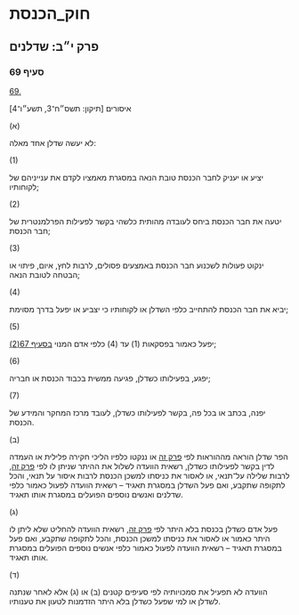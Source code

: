 # חוק_הכנסת

## פרק י״ב: שדלנים

### סעיף 69

[69.](https://he.wikisource.org/wiki/%D7%97%D7%95%D7%A7_%D7%94%D7%9B%D7%A0%D7%A1%D7%AA#%D7%A1%D7%A2%D7%99%D7%A3_69)

איסורים [תיקון: תשס״ח־3, תשע״ו־4]

(א)

לא יעשה שדלן אחד מאלה:

(1)

יציע או יעניק לחבר הכנסת טובת הנאה במסגרת מאמציו לקדם את ענייניהם של לקוחותיו;

(2)

יטעה את חבר הכנסת ביחס לעובדה מהותית כלשהי בקשר לפעילות הפרלמנטרית של חבר הכנסת;

(3)

ינקוט פעולות לשכנוע חבר הכנסת באמצעים פסולים, לרבות לחץ, איום, פיתוי או הבטחה לטובת הנאה;

(4)

יביא את חבר הכנסת להתחייב כלפי השדלן או לקוחותיו כי יצביע או יפעל בדרך מסוימת;

(5)

יפעל כאמור בפסקאות (1) עד (4) כלפי אדם המנוי [בסעיף 67(2)](https://he.wikisource.org/wiki/%D7%97%D7%95%D7%A7_%D7%94%D7%9B%D7%A0%D7%A1%D7%AA#%D7%A1%D7%A2%D7%99%D7%A3_67);

(6)

יפגע, בפעילותו כשדלן, פגיעה ממשית בכבוד הכנסת או חבריה;

(7)

יפנה, בכתב או בכל פה, בקשר לפעילותו כשדלן, לעובד מרכז המחקר והמידע של הכנסת.

(ב)

הפר שדלן הוראה מההוראות לפי [פרק זה](https://he.wikisource.org/wiki/%D7%97%D7%95%D7%A7_%D7%94%D7%9B%D7%A0%D7%A1%D7%AA#%D7%A4%D7%A8%D7%A7_%D7%99%D7%91) או ננקטו כלפיו הליכי חקירה פלילית או העמדה לדין בקשר לפעילותו כשדלן, רשאית הוועדה לשלול את ההיתר שניתן לו לפי [פרק זה](https://he.wikisource.org/wiki/%D7%97%D7%95%D7%A7_%D7%94%D7%9B%D7%A0%D7%A1%D7%AA#%D7%A4%D7%A8%D7%A7_%D7%99%D7%91), לרבות שלילה על־תנאי, או לאסור את כניסתו למשכן הכנסת לרבות איסור על תנאי, והכל לתקופה שתקבע, ואם פעל השדלן במסגרת תאגיד – רשאית הוועדה לפעול כאמור כלפי שדלנים ואנשים נוספים הפועלים במסגרת אותו תאגיד.

(ג)

פעל אדם כשדלן בכנסת בלא היתר לפי [פרק זה](https://he.wikisource.org/wiki/%D7%97%D7%95%D7%A7_%D7%94%D7%9B%D7%A0%D7%A1%D7%AA#%D7%A4%D7%A8%D7%A7_%D7%99%D7%91), רשאית הוועדה להחליט שלא ליתן לו היתר כאמור או לאסור את כניסתו למשכן הכנסת, והכל לתקופה שתקבע, ואם פעל במסגרת תאגיד – רשאית הוועדה לפעול כאמור כלפי אנשים נוספים הפועלים במסגרת אותו תאגיד.

(ד)

הוועדה לא תפעיל את סמכויותיה לפי סעיפים קטנים (ב) או (ג) אלא לאחר שנתנה לשדלן או למי שפעל כשדלן בלא היתר הזדמנות לטעון את טענותיו.